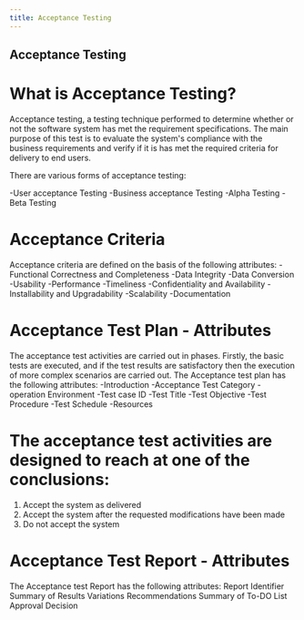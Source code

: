 ```yaml
---
title: Acceptance Testing
---
```

## Acceptance Testing

# What is Acceptance Testing?

Acceptance testing, a testing technique performed to determine whether or not the software
system has met the requirement specifications. The main purpose of this test is to evaluate the
system's compliance with the business requirements and verify if it is has met the required criteria
for delivery to end users.


There are various forms of acceptance testing:

-User acceptance Testing
-Business acceptance Testing
-Alpha Testing
-Beta Testing


# Acceptance Criteria
Acceptance criteria are defined on the basis of the following attributes:
-Functional Correctness and Completeness
-Data Integrity
-Data Conversion
-Usability
-Performance
-Timeliness
-Confidentiality and Availability
-Installability and Upgradability
-Scalability
-Documentation


# Acceptance Test Plan - Attributes
The acceptance test activities are carried out in phases. Firstly, the basic tests are executed, and if
the test results are satisfactory then the execution of more complex scenarios are carried out.
The Acceptance test plan has the following attributes:
-Introduction
-Acceptance Test Category
-operation Environment
-Test case ID
-Test Title
-Test Objective
-Test Procedure
-Test Schedule
-Resources

# The acceptance test activities are designed to reach at one of the conclusions:
1. Accept the system as delivered
2. Accept the system after the requested modifications have been made
3. Do not accept the system

# Acceptance Test Report - Attributes
The Acceptance test Report has the following attributes:
Report Identifier
Summary of Results
Variations
Recommendations
Summary of To-DO List
Approval Decision
